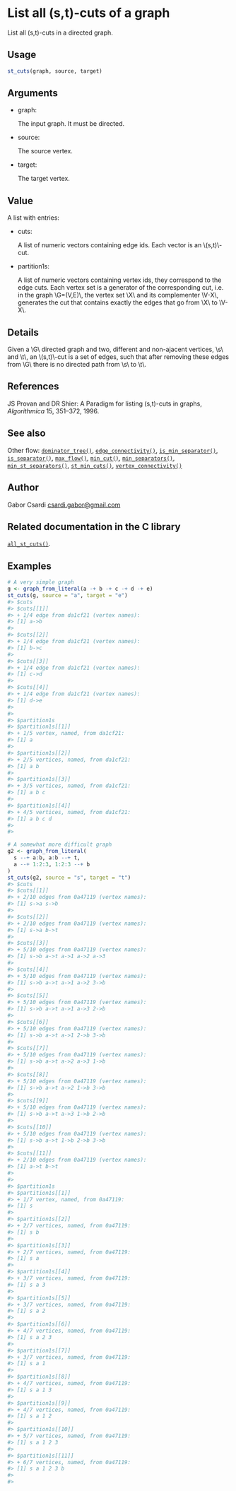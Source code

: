 # List all (s,t)-cuts of a graph

List all (s,t)-cuts in a directed graph.

## Usage

``` r
st_cuts(graph, source, target)
```

## Arguments

- graph:

  The input graph. It must be directed.

- source:

  The source vertex.

- target:

  The target vertex.

## Value

A list with entries:

- cuts:

  A list of numeric vectors containing edge ids. Each vector is an
  \\(s,t)\\-cut.

- partition1s:

  A list of numeric vectors containing vertex ids, they correspond to
  the edge cuts. Each vertex set is a generator of the corresponding
  cut, i.e. in the graph \\G=(V,E)\\, the vertex set \\X\\ and its
  complementer \\V-X\\, generates the cut that contains exactly the
  edges that go from \\X\\ to \\V-X\\.

## Details

Given a \\G\\ directed graph and two, different and non-ajacent
vertices, \\s\\ and \\t\\, an \\(s,t)\\-cut is a set of edges, such that
after removing these edges from \\G\\ there is no directed path from
\\s\\ to \\t\\.

## References

JS Provan and DR Shier: A Paradigm for listing (s,t)-cuts in graphs,
*Algorithmica* 15, 351–372, 1996.

## See also

Other flow:
[`dominator_tree()`](https://r.igraph.org/reference/dominator_tree.md),
[`edge_connectivity()`](https://r.igraph.org/reference/edge_connectivity.md),
[`is_min_separator()`](https://r.igraph.org/reference/is_min_separator.md),
[`is_separator()`](https://r.igraph.org/reference/is_separator.md),
[`max_flow()`](https://r.igraph.org/reference/max_flow.md),
[`min_cut()`](https://r.igraph.org/reference/min_cut.md),
[`min_separators()`](https://r.igraph.org/reference/min_separators.md),
[`min_st_separators()`](https://r.igraph.org/reference/min_st_separators.md),
[`st_min_cuts()`](https://r.igraph.org/reference/st_min_cuts.md),
[`vertex_connectivity()`](https://r.igraph.org/reference/vertex_connectivity.md)

## Author

Gabor Csardi <csardi.gabor@gmail.com>

## Related documentation in the C library

[`all_st_cuts()`](https://igraph.org/c/html/latest/igraph-Flows.html#igraph_all_st_cuts).

## Examples

``` r
# A very simple graph
g <- graph_from_literal(a -+ b -+ c -+ d -+ e)
st_cuts(g, source = "a", target = "e")
#> $cuts
#> $cuts[[1]]
#> + 1/4 edge from da1cf21 (vertex names):
#> [1] a->b
#> 
#> $cuts[[2]]
#> + 1/4 edge from da1cf21 (vertex names):
#> [1] b->c
#> 
#> $cuts[[3]]
#> + 1/4 edge from da1cf21 (vertex names):
#> [1] c->d
#> 
#> $cuts[[4]]
#> + 1/4 edge from da1cf21 (vertex names):
#> [1] d->e
#> 
#> 
#> $partition1s
#> $partition1s[[1]]
#> + 1/5 vertex, named, from da1cf21:
#> [1] a
#> 
#> $partition1s[[2]]
#> + 2/5 vertices, named, from da1cf21:
#> [1] a b
#> 
#> $partition1s[[3]]
#> + 3/5 vertices, named, from da1cf21:
#> [1] a b c
#> 
#> $partition1s[[4]]
#> + 4/5 vertices, named, from da1cf21:
#> [1] a b c d
#> 
#> 

# A somewhat more difficult graph
g2 <- graph_from_literal(
  s --+ a:b, a:b --+ t,
  a --+ 1:2:3, 1:2:3 --+ b
)
st_cuts(g2, source = "s", target = "t")
#> $cuts
#> $cuts[[1]]
#> + 2/10 edges from 0a47119 (vertex names):
#> [1] s->a s->b
#> 
#> $cuts[[2]]
#> + 2/10 edges from 0a47119 (vertex names):
#> [1] s->a b->t
#> 
#> $cuts[[3]]
#> + 5/10 edges from 0a47119 (vertex names):
#> [1] s->b a->t a->1 a->2 a->3
#> 
#> $cuts[[4]]
#> + 5/10 edges from 0a47119 (vertex names):
#> [1] s->b a->t a->1 a->2 3->b
#> 
#> $cuts[[5]]
#> + 5/10 edges from 0a47119 (vertex names):
#> [1] s->b a->t a->1 a->3 2->b
#> 
#> $cuts[[6]]
#> + 5/10 edges from 0a47119 (vertex names):
#> [1] s->b a->t a->1 2->b 3->b
#> 
#> $cuts[[7]]
#> + 5/10 edges from 0a47119 (vertex names):
#> [1] s->b a->t a->2 a->3 1->b
#> 
#> $cuts[[8]]
#> + 5/10 edges from 0a47119 (vertex names):
#> [1] s->b a->t a->2 1->b 3->b
#> 
#> $cuts[[9]]
#> + 5/10 edges from 0a47119 (vertex names):
#> [1] s->b a->t a->3 1->b 2->b
#> 
#> $cuts[[10]]
#> + 5/10 edges from 0a47119 (vertex names):
#> [1] s->b a->t 1->b 2->b 3->b
#> 
#> $cuts[[11]]
#> + 2/10 edges from 0a47119 (vertex names):
#> [1] a->t b->t
#> 
#> 
#> $partition1s
#> $partition1s[[1]]
#> + 1/7 vertex, named, from 0a47119:
#> [1] s
#> 
#> $partition1s[[2]]
#> + 2/7 vertices, named, from 0a47119:
#> [1] s b
#> 
#> $partition1s[[3]]
#> + 2/7 vertices, named, from 0a47119:
#> [1] s a
#> 
#> $partition1s[[4]]
#> + 3/7 vertices, named, from 0a47119:
#> [1] s a 3
#> 
#> $partition1s[[5]]
#> + 3/7 vertices, named, from 0a47119:
#> [1] s a 2
#> 
#> $partition1s[[6]]
#> + 4/7 vertices, named, from 0a47119:
#> [1] s a 2 3
#> 
#> $partition1s[[7]]
#> + 3/7 vertices, named, from 0a47119:
#> [1] s a 1
#> 
#> $partition1s[[8]]
#> + 4/7 vertices, named, from 0a47119:
#> [1] s a 1 3
#> 
#> $partition1s[[9]]
#> + 4/7 vertices, named, from 0a47119:
#> [1] s a 1 2
#> 
#> $partition1s[[10]]
#> + 5/7 vertices, named, from 0a47119:
#> [1] s a 1 2 3
#> 
#> $partition1s[[11]]
#> + 6/7 vertices, named, from 0a47119:
#> [1] s a 1 2 3 b
#> 
#> 
```
